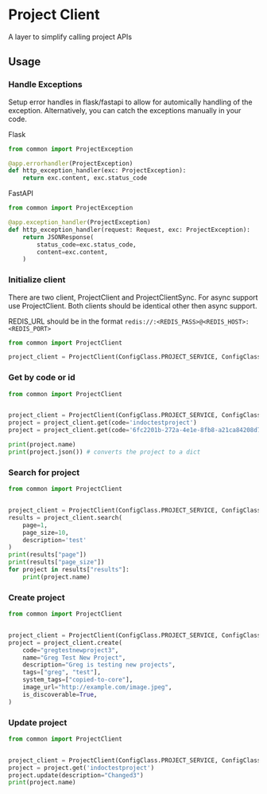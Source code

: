 # Project Client

A layer to simplify calling project APIs

## Usage

### Handle Exceptions

Setup error handles in flask/fastapi to allow for automically handling of the exception. Alternatively, you can catch the exceptions manually in your code.

Flask
```python
from common import ProjectException

@app.errorhandler(ProjectException)
def http_exception_handler(exc: ProjectException):
    return exc.content, exc.status_code
```

FastAPI
```python
from common import ProjectException

@app.exception_handler(ProjectException)
def http_exception_handler(request: Request, exc: ProjectException):
    return JSONResponse(
        status_code=exc.status_code,
        content=exc.content,
    )
```

### Initialize client

There are two client, ProjectClient and ProjectClientSync. For async support use ProjectClient. Both clients should be identical other then async support.

REDIS_URL should be in the format `redis://:<REDIS_PASS>@<REDIS_HOST>:<REDIS_PORT>`

```python
from common import ProjectClient

project_client = ProjectClient(ConfigClass.PROJECT_SERVICE, ConfigClass.REDIS_URL)
```

### Get by code or id

```python
from common import ProjectClient


project_client = ProjectClient(ConfigClass.PROJECT_SERVICE, ConfigClass.REDIS_URL)
project = project_client.get(code='indoctestproject')
project = project_client.get(code='6fc2201b-272a-4e1e-8fb8-a21ca84208d7')

print(project.name)
print(project.json()) # converts the project to a dict
```

### Search for project

```python
from common import ProjectClient


project_client = ProjectClient(ConfigClass.PROJECT_SERVICE, ConfigClass.REDIS_URL)
results = project_client.search(
    page=1,
    page_size=10,
    description='test'
)
print(results["page"])
print(results["page_size"])
for project in results["results"]:
    print(project.name)
```


### Create project

```python
from common import ProjectClient


project_client = ProjectClient(ConfigClass.PROJECT_SERVICE, ConfigClass.REDIS_URL)
project = project_client.create(
    code="gregtestnewproject3",
    name="Greg Test New Project",
    description="Greg is testing new projects",
    tags=["greg", "test"],
    system_tags=["copied-to-core"],
    image_url="http://example.com/image.jpeg",
    is_discoverable=True,
)
```

### Update project

```python
from common import ProjectClient


project_client = ProjectClient(ConfigClass.PROJECT_SERVICE, ConfigClass.REDIS_URL)
project = project.get('indoctestproject')
project.update(description="Changed3")
print(project.name)
```
